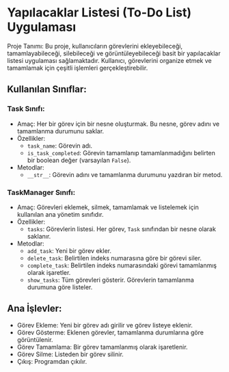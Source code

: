 # Yapılacaklar Listesi (To-Do List) Uygulaması

Proje Tanımı:
Bu proje, kullanıcıların görevlerini ekleyebileceği, tamamlayabileceği, silebileceği ve görüntüleyebileceği basit bir yapılacaklar listesi uygulaması sağlamaktadır. Kullanıcı, görevlerini organize etmek ve tamamlamak için çeşitli işlemleri gerçekleştirebilir.

## Kullanılan Sınıflar:

### Task Sınıfı:
- Amaç: Her bir görev için bir nesne oluşturmak. Bu nesne, görev adını ve tamamlanma durumunu saklar.
- Özellikler: 
  - `task_name`: Görevin adı.
  - `is_task_completed`: Görevin tamamlanıp tamamlanmadığını belirten bir boolean değer (varsayılan `False`).
- Metodlar:
  - `__str__`: Görevin adını ve tamamlanma durumunu yazdıran bir metod.

### TaskManager Sınıfı:
- Amaç: Görevleri eklemek, silmek, tamamlamak ve listelemek için kullanılan ana yönetim sınıfıdır.
- Özellikler:
  - `tasks`: Görevlerin listesi. Her görev, `Task` sınıfından bir nesne olarak saklanır.
- Metodlar:
  - `add_task`: Yeni bir görev ekler.
  - `delete_task`: Belirtilen indeks numarasına göre bir görevi siler.
  - `complete_task`: Belirtilen indeks numarasındaki görevi tamamlanmış olarak işaretler.
  - `show_tasks`: Tüm görevleri gösterir. Görevlerin tamamlanma durumuna göre listeler.

## Ana İşlevler:
- Görev Ekleme: Yeni bir görev adı girilir ve görev listeye eklenir.
- Görev Gösterme: Eklenen görevler, tamamlanma durumlarına göre görüntülenir.
- Görev Tamamlama: Bir görev tamamlanmış olarak işaretlenir.
- Görev Silme: Listeden bir görev silinir.
- Çıkış: Programdan çıkılır.

